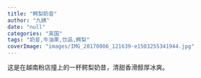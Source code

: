 ```yaml
---
title: "鳄梨奶昔"
author: "九姨"
date: "null"
categories: "英国"
tags: "奶昔,牛油果,饮品,鳄梨"
coverImage: "images/IMG_20170806_121639-e1503255341944.jpg"
---
```


这是在越南粉店撞上的一杯鳄梨奶昔，清甜香滑醇厚冰爽。
